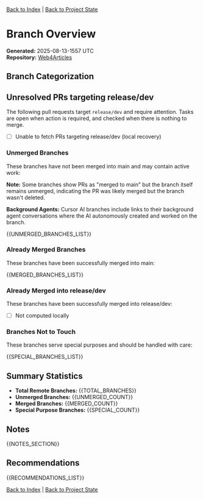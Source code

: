 [Back to Index](../../../index.md) | [Back to Project State](./project.state.md)

# Branch Overview

**Generated:** 2025-08-13-1557 UTC  
**Repository:** [Web4Articles](https://github.com/Cerulean-Circle-GmbH/Web4Articles)

## Branch Categorization

## Unresolved PRs targeting release/dev

The following pull requests target `release/dev` and require attention. Tasks are open when action is required, and checked when there is nothing to merge.

- [ ] Unable to fetch PRs targeting release/dev (local recovery)

### Unmerged Branches

These branches have not been merged into main and may contain active work:

**Note:** Some branches show PRs as "merged to main" but the branch itself remains unmerged, indicating the PR was likely merged but the branch wasn't deleted.

**Background Agents:** Cursor AI branches include links to their background agent conversations where the AI autonomously created and worked on the branch.

{{UNMERGED_BRANCHES_LIST}}

### Already Merged Branches

These branches have been successfully merged into main:

{{MERGED_BRANCHES_LIST}}

### Already Merged into release/dev

These branches have been successfully merged into release/dev:

- [ ] Not computed locally

### Branches Not to Touch

These branches serve special purposes and should be handled with care:

{{SPECIAL_BRANCHES_LIST}}

## Summary Statistics

- **Total Remote Branches:** {{TOTAL_BRANCHES}}
- **Unmerged Branches:** {{UNMERGED_COUNT}}
- **Merged Branches:** {{MERGED_COUNT}}
- **Special Purpose Branches:** {{SPECIAL_COUNT}}

## Notes

{{NOTES_SECTION}}

## Recommendations

{{RECOMMENDATIONS_LIST}}

[Back to Index](../../../index.md) | [Back to Project State](./project.state.md)
